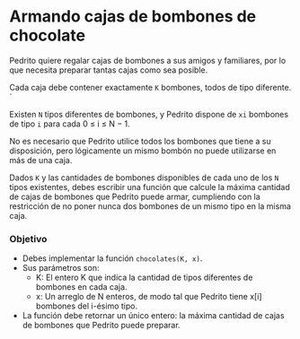 # Armando cajas de bombones de chocolate

Pedrito quiere regalar cajas de bombones a sus amigos y familiares, por lo que necesita preparar tantas cajas como sea posible.

Cada caja debe contener exactamente `K` bombones, todos de tipo diferente. `

Existen `N` tipos diferentes de bombones, y Pedrito dispone de `xi` bombones de tipo `i` para cada 0 ≤ i ≤ N − 1.

No es necesario que Pedrito utilice todos los bombones que tiene a su disposición, pero lógicamente un mismo bombón no puede utilizarse en más de una caja.

Dados `K` y las cantidades de bombones disponibles de cada uno de los `N` tipos existentes, debes escribir una función que calcule la máxima cantidad de cajas de bombones que Pedrito puede armar, cumpliendo con la restricción de no poner nunca dos bombones de un mismo tipo en la misma caja.

### Objetivo

- Debes implementar la función `chocolates(K, x)`.
- Sus parámetros son:
  - K: El entero K que indica la cantidad de tipos diferentes de bombones en cada caja.
  - x: Un arreglo de N enteros, de modo tal que Pedrito tiene x[i] bombones del i-ésimo tipo.
- La función debe retornar un único entero: la máxima cantidad de cajas de bombones que Pedrito puede preparar.
